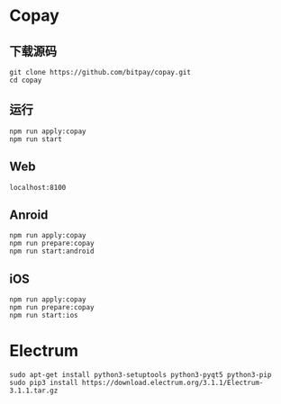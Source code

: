 # Copay

## 下载源码

```shell
git clone https://github.com/bitpay/copay.git
cd copay
```

## 运行

```shell
npm run apply:copay
npm run start
```

## Web

`localhost:8100`

## Anroid

```shell
npm run apply:copay
npm run prepare:copay
npm run start:android
```

## iOS

```shell
npm run apply:copay
npm run prepare:copay
npm run start:ios
```

# Electrum

```shell
sudo apt-get install python3-setuptools python3-pyqt5 python3-pip
sudo pip3 install https://download.electrum.org/3.1.1/Electrum-3.1.1.tar.gz
```